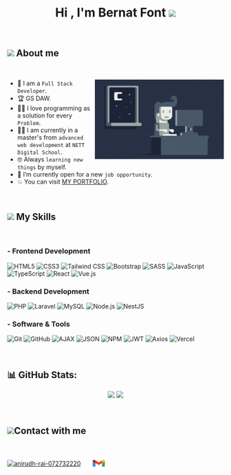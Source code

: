<h1 align="center">Hi , I'm Bernat Font <img src="https://media.giphy.com/media/hvRJCLFzcasrR4ia7z/giphy.gif" width="35"></h1>

<br>	

## <picture><img src = "https://github.com/7oSkaaa/7oSkaaa/blob/main/Images/about_me.gif?raw=true" width = 50px></picture> About me
<br>

<picture><img alt="Night Coding" src="https://raw.githubusercontent.com/AVS1508/AVS1508/master/assets/Night-Coding.gif" align="right"/></picture>
- :school: I am a `Full Stack Developer`.
- :trophy: GS DAW.
- :technologist: I love programming as a solution for every `Problem`.
- :student: I am currently in a master's from `advanced web development` at `NETT Digital School`.
- :nerd_face: Always `learning new things` by myself.
- :thinking: I’m currently open for a new `job opportunity`.
- :boom: You can visit [MY PORTFOLIO](https://portfolio-bernat-vue.vercel.app/).

<br>

## <img src="https://media.giphy.com/media/ObNTw8Uzwy6KQ/giphy.gif" width="30px"> My Skills
<br>

### - Frontend Development
<p> 
  <img src="https://img.shields.io/badge/html5-%23E34F26.svg?style=for-the-badge&logo=html5&logoColor=white" alt="HTML5">
  <img src="https://img.shields.io/badge/css3-%231572B6.svg?style=for-the-badge&logo=css3&logoColor=white" alt="CSS3">
  <img src="https://img.shields.io/badge/Tailwind_CSS-%2338B2AC.svg?style=for-the-badge&logo=tailwind-css&logoColor=white" alt="Tailwind CSS">
  <img src="https://img.shields.io/badge/bootstrap-%23563D7C.svg?style=for-the-badge&logo=bootstrap&logoColor=white" alt="Bootstrap">
  <img src="https://img.shields.io/badge/SASS-hotpink.svg?style=for-the-badge&logo=SASS&logoColor=white" alt="SASS">
  <img src="https://img.shields.io/badge/javascript-%23F7DF1E.svg?style=for-the-badge&logo=javascript&logoColor=%23323330" alt="JavaScript">
  <img src="https://img.shields.io/badge/TypeScript-%23007ACC.svg?style=for-the-badge&logo=typescript&logoColor=white" alt="TypeScript">
  <img src="https://img.shields.io/badge/react-%2361DAFB.svg?style=for-the-badge&logo=react&logoColor=%2320232a" alt="React">
  <img src="https://img.shields.io/badge/vue.js-%2341B883.svg?style=for-the-badge&logo=vue.js&logoColor=white" alt="Vue.js">
</p>

### - Backend Development
<p> 
  <img src="https://img.shields.io/badge/PHP-%23777BB4.svg?style=for-the-badge&logo=php&logoColor=white" alt="PHP">
  <img src="https://img.shields.io/badge/Laravel-%23FF2D20.svg?style=for-the-badge&logo=laravel&logoColor=white" alt="Laravel">
  <img src="https://img.shields.io/badge/MySQL-%234479A1.svg?style=for-the-badge&logo=mysql&logoColor=white" alt="MySQL">
  <img src="https://img.shields.io/badge/Node.js-%23339933.svg?style=for-the-badge&logo=node.js&logoColor=white" alt="Node.js">
  <img src="https://img.shields.io/badge/NestJS-%23E0234E.svg?style=for-the-badge&logo=nestjs&logoColor=white" alt="NestJS">
</p>

### - Software & Tools
<p> 
  <img src="https://img.shields.io/badge/Git-%23F05032.svg?style=for-the-badge&logo=git&logoColor=white" alt="Git">
  <img src="https://img.shields.io/badge/GitHub-%23181717.svg?style=for-the-badge&logo=github&logoColor=white" alt="GitHub">
  <img src="https://img.shields.io/badge/AJAX-%230072C6.svg?style=for-the-badge&logo=javascript&logoColor=white" alt="AJAX">
  <img src="https://img.shields.io/badge/JSON-%23000000.svg?style=for-the-badge&logo=json&logoColor=white" alt="JSON">
  <img src="https://img.shields.io/badge/NPM-%23CB3837.svg?style=for-the-badge&logo=npm&logoColor=white" alt="NPM">
  <img src="https://img.shields.io/badge/JWT-%23000000.svg?style=for-the-badge&logo=json-web-tokens&logoColor=white" alt="JWT">
  <img src="https://img.shields.io/badge/Axios-%2320232a.svg?style=for-the-badge&logo=axios&logoColor=white" alt="Axios">
  <img src="https://img.shields.io/badge/Vercel-%23000000.svg?style=for-the-badge&logo=vercel&logoColor=white" alt="Vercel">
</p>



<br>

## 📊 GitHub Stats:
<p align= "center">
  <img height= "200" src="https://github-readme-stats.vercel.app/api?username=BernatDev6&theme=react&show_icons=true&include_all_commits=true" />
  <img height= "200" src="https://github-readme-stats.vercel.app/api/top-langs/?username=BernatDev6&theme=react&layout=compact" />
</p>


<br>

## <img src='https://raw.githubusercontent.com/ShahriarShafin/ShahriarShafin/main/Assets/handshake.gif' width="50px">Contact with me
<br>

<p>
  <a href="https://www.linkedin.com/in/bernat-font-gin%C3%A9-07508924b/" target="blank"><img align="center" src="https://raw.githubusercontent.com/rahuldkjain/github-profile-readme-generator/master/src/images/icons/Social/linked-in-alt.svg" alt="anirudh-rai-072732220" height="30" width="40" /></a>
   
  <a href = "mailto: oumw.udesh@gmail.com"><img align="center" src="https://raw.githubusercontent.com/edent/SuperTinyIcons/master/images/svg/gmail.svg" alt="Gmail" height="30" width="40" /></a>
</p>
